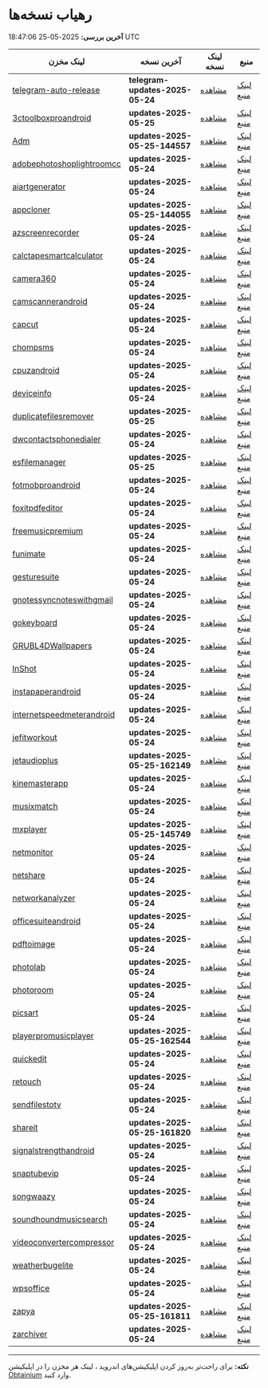 # رهیاب نسخه‌ها

**آخرین بررسی:** 2025-05-25 18:47:06 UTC

| لینک مخزن | آخرین نسخه | لینک نسخه | منبع |
|---|---|---|---|
| [telegram-auto-release](https://github.com/vpnclashfa-backup/telegram-auto-release) | **telegram-updates-2025-05-24** | [مشاهده](https://github.com/vpnclashfa-backup/telegram-auto-release/releases/tag/telegram-updates-2025-05-24) | [لینک منبع](https://telegram.org/apps) |
| [3ctoolboxproandroid](https://github.com/vpnclashfa-backup/3_c_t_o_o_l_b_o_x_p_r_o_a_n_d_r_o_i_d) | **updates-2025-05-25** | [مشاهده](https://github.com/vpnclashfa-backup/3_c_t_o_o_l_b_o_x_p_r_o_a_n_d_r_o_i_d/releases/tag/updates-2025-05-25) | [لینک منبع](https://www.farsroid.com/3c-toolbox-pro-android/) |
| [Adm](https://github.com/vpnclashfa-backup/A_d_m) | **updates-2025-05-25-144557** | [مشاهده](https://github.com/vpnclashfa-backup/A_d_m/releases/tag/updates-2025-05-25-144557) | [لینک منبع](https://www.farsroid.com/advanced-download-manager-pro/) |
| [adobephotoshoplightroomcc](https://github.com/vpnclashfa-backup/a_d_o_b_e_p_h_o_t_o_s_h_o_p_l_i_g_h_t_r_o_o_m_c_c) | **updates-2025-05-24** | [مشاهده](https://github.com/vpnclashfa-backup/a_d_o_b_e_p_h_o_t_o_s_h_o_p_l_i_g_h_t_r_o_o_m_c_c/releases/tag/updates-2025-05-24) | [لینک منبع](https://www.farsroid.com/adobe-photoshop-lightroom-cc/) |
| [aiartgenerator](https://github.com/vpnclashfa-backup/a_i_a_r_t_g_e_n_e_r_a_t_o_r) | **updates-2025-05-24** | [مشاهده](https://github.com/vpnclashfa-backup/a_i_a_r_t_g_e_n_e_r_a_t_o_r/releases/tag/updates-2025-05-24) | [لینک منبع](https://www.farsroid.com/ai-art-generator/) |
| [appcloner](https://github.com/vpnclashfa-backup/a_p_p_c_l_o_n_e_r) | **updates-2025-05-25-144055** | [مشاهده](https://github.com/vpnclashfa-backup/a_p_p_c_l_o_n_e_r/releases/tag/updates-2025-05-25-144055) | [لینک منبع](https://www.farsroid.com/app-cloner-android/) |
| [azscreenrecorder](https://github.com/vpnclashfa-backup/a_z_s_c_r_e_e_n_r_e_c_o_r_d_e_r) | **updates-2025-05-24** | [مشاهده](https://github.com/vpnclashfa-backup/a_z_s_c_r_e_e_n_r_e_c_o_r_d_e_r/releases/tag/updates-2025-05-24) | [لینک منبع](https://www.farsroid.com/az-screen-recorder-android/) |
| [calctapesmartcalculator](https://github.com/vpnclashfa-backup/c_a_l_c_t_a_p_e_s_m_a_r_t_c_a_l_c_u_l_a_t_o_r) | **updates-2025-05-24** | [مشاهده](https://github.com/vpnclashfa-backup/c_a_l_c_t_a_p_e_s_m_a_r_t_c_a_l_c_u_l_a_t_o_r/releases/tag/updates-2025-05-24) | [لینک منبع](https://www.farsroid.com/calctape-smart-calculator/) |
| [camera360](https://github.com/vpnclashfa-backup/c_a_m_e_r_a_3_6_0) | **updates-2025-05-24** | [مشاهده](https://github.com/vpnclashfa-backup/c_a_m_e_r_a_3_6_0/releases/tag/updates-2025-05-24) | [لینک منبع](https://www.farsroid.com/camera360/) |
| [camscannerandroid](https://github.com/vpnclashfa-backup/c_a_m_s_c_a_n_n_e_r_a_n_d_r_o_i_d) | **updates-2025-05-24** | [مشاهده](https://github.com/vpnclashfa-backup/c_a_m_s_c_a_n_n_e_r_a_n_d_r_o_i_d/releases/tag/updates-2025-05-24) | [لینک منبع](https://www.farsroid.com/camscanner-android/) |
| [capcut](https://github.com/vpnclashfa-backup/c_a_p_c_u_t) | **updates-2025-05-24** | [مشاهده](https://github.com/vpnclashfa-backup/c_a_p_c_u_t/releases/tag/updates-2025-05-24) | [لینک منبع](https://www.farsroid.com/capcut-video-editor/) |
| [chompsms](https://github.com/vpnclashfa-backup/c_h_o_m_p_s_m_s) | **updates-2025-05-24** | [مشاهده](https://github.com/vpnclashfa-backup/c_h_o_m_p_s_m_s/releases/tag/updates-2025-05-24) | [لینک منبع](https://www.farsroid.com/chomp-sms/) |
| [cpuzandroid](https://github.com/vpnclashfa-backup/c_p_u_z_a_n_d_r_o_i_d) | **updates-2025-05-24** | [مشاهده](https://github.com/vpnclashfa-backup/c_p_u_z_a_n_d_r_o_i_d/releases/tag/updates-2025-05-24) | [لینک منبع](https://www.farsroid.com/cpu-z-android/) |
| [deviceinfo](https://github.com/vpnclashfa-backup/d_e_v_i_c_e_i_n_f_o) | **updates-2025-05-24** | [مشاهده](https://github.com/vpnclashfa-backup/d_e_v_i_c_e_i_n_f_o/releases/tag/updates-2025-05-24) | [لینک منبع](https://www.farsroid.com/device-info-android/) |
| [duplicatefilesremover](https://github.com/vpnclashfa-backup/d_u_p_l_i_c_a_t_e_f_i_l_e_s_r_e_m_o_v_e_r) | **updates-2025-05-25** | [مشاهده](https://github.com/vpnclashfa-backup/d_u_p_l_i_c_a_t_e_f_i_l_e_s_r_e_m_o_v_e_r/releases/tag/updates-2025-05-25) | [لینک منبع](https://www.farsroid.com/duplicate-files-remover/) |
| [dwcontactsphonedialer](https://github.com/vpnclashfa-backup/d_w_c_o_n_t_a_c_t_s_p_h_o_n_e_d_i_a_l_e_r) | **updates-2025-05-24** | [مشاهده](https://github.com/vpnclashfa-backup/d_w_c_o_n_t_a_c_t_s_p_h_o_n_e_d_i_a_l_e_r/releases/tag/updates-2025-05-24) | [لینک منبع](https://www.farsroid.com/dw-contacts-phone-dialer/) |
| [esfilemanager](https://github.com/vpnclashfa-backup/e_s_f_i_l_e_m_a_n_a_g_e_r) | **updates-2025-05-25** | [مشاهده](https://github.com/vpnclashfa-backup/e_s_f_i_l_e_m_a_n_a_g_e_r/releases/tag/updates-2025-05-25) | [لینک منبع](https://www.farsroid.com/es-file-manager/) |
| [fotmobproandroid](https://github.com/vpnclashfa-backup/f_o_t_m_o_b_p_r_o_a_n_d_r_o_i_d) | **updates-2025-05-24** | [مشاهده](https://github.com/vpnclashfa-backup/f_o_t_m_o_b_p_r_o_a_n_d_r_o_i_d/releases/tag/updates-2025-05-24) | [لینک منبع](https://www.farsroid.com/fotmob-pro-android/) |
| [foxitpdfeditor](https://github.com/vpnclashfa-backup/f_o_x_i_t_p_d_f_e_d_i_t_o_r) | **updates-2025-05-24** | [مشاهده](https://github.com/vpnclashfa-backup/f_o_x_i_t_p_d_f_e_d_i_t_o_r/releases/tag/updates-2025-05-24) | [لینک منبع](https://www.farsroid.com/foxit-pdf-editor/) |
| [freemusicpremium](https://github.com/vpnclashfa-backup/f_r_e_e_m_u_s_i_c_p_r_e_m_i_u_m) | **updates-2025-05-24** | [مشاهده](https://github.com/vpnclashfa-backup/f_r_e_e_m_u_s_i_c_p_r_e_m_i_u_m/releases/tag/updates-2025-05-24) | [لینک منبع](https://www.farsroid.com/free-music-premium/) |
| [funimate](https://github.com/vpnclashfa-backup/f_u_n_i_m_a_t_e) | **updates-2025-05-24** | [مشاهده](https://github.com/vpnclashfa-backup/f_u_n_i_m_a_t_e/releases/tag/updates-2025-05-24) | [لینک منبع](https://www.farsroid.com/funimate/) |
| [gesturesuite](https://github.com/vpnclashfa-backup/g_e_s_t_u_r_e_s_u_i_t_e) | **updates-2025-05-24** | [مشاهده](https://github.com/vpnclashfa-backup/g_e_s_t_u_r_e_s_u_i_t_e/releases/tag/updates-2025-05-24) | [لینک منبع](https://www.farsroid.com/gesture-suite/) |
| [gnotessyncnoteswithgmail](https://github.com/vpnclashfa-backup/g_n_o_t_e_s_s_y_n_c_n_o_t_e_s_w_i_t_h_g_m_a_i_l) | **updates-2025-05-24** | [مشاهده](https://github.com/vpnclashfa-backup/g_n_o_t_e_s_s_y_n_c_n_o_t_e_s_w_i_t_h_g_m_a_i_l/releases/tag/updates-2025-05-24) | [لینک منبع](https://www.farsroid.com/gnotes-sync-notes-with-gmail/) |
| [gokeyboard](https://github.com/vpnclashfa-backup/g_o_k_e_y_b_o_a_r_d) | **updates-2025-05-24** | [مشاهده](https://github.com/vpnclashfa-backup/g_o_k_e_y_b_o_a_r_d/releases/tag/updates-2025-05-24) | [لینک منبع](https://www.farsroid.com/go-keyboard/) |
| [GRUBL4DWallpapers](https://github.com/vpnclashfa-backup/G_R_U_B_L_4_D_W_a_l_l_p_a_p_e_r_s) | **updates-2025-05-24** | [مشاهده](https://github.com/vpnclashfa-backup/G_R_U_B_L_4_D_W_a_l_l_p_a_p_e_r_s/releases/tag/updates-2025-05-24) | [لینک منبع](https://www.farsroid.com/grubl-4d-live-wallpapers/) |
| [InShot](https://github.com/vpnclashfa-backup/I_n_S_h_o_t) | **updates-2025-05-24** | [مشاهده](https://github.com/vpnclashfa-backup/I_n_S_h_o_t/releases/tag/updates-2025-05-24) | [لینک منبع](https://www.farsroid.com/inshot-video-editor/) |
| [instapaperandroid](https://github.com/vpnclashfa-backup/i_n_s_t_a_p_a_p_e_r_a_n_d_r_o_i_d) | **updates-2025-05-24** | [مشاهده](https://github.com/vpnclashfa-backup/i_n_s_t_a_p_a_p_e_r_a_n_d_r_o_i_d/releases/tag/updates-2025-05-24) | [لینک منبع](https://www.farsroid.com/instapaper-android/) |
| [internetspeedmeterandroid](https://github.com/vpnclashfa-backup/i_n_t_e_r_n_e_t_s_p_e_e_d_m_e_t_e_r_a_n_d_r_o_i_d) | **updates-2025-05-24** | [مشاهده](https://github.com/vpnclashfa-backup/i_n_t_e_r_n_e_t_s_p_e_e_d_m_e_t_e_r_a_n_d_r_o_i_d/releases/tag/updates-2025-05-24) | [لینک منبع](https://www.farsroid.com/internet-speed-meter-android/) |
| [jefitworkout](https://github.com/vpnclashfa-backup/j_e_f_i_t_w_o_r_k_o_u_t) | **updates-2025-05-24** | [مشاهده](https://github.com/vpnclashfa-backup/j_e_f_i_t_w_o_r_k_o_u_t/releases/tag/updates-2025-05-24) | [لینک منبع](https://www.farsroid.com/jefit-workout/) |
| [jetaudioplus](https://github.com/vpnclashfa-backup/j_e_t_a_u_d_i_o_p_l_u_s) | **updates-2025-05-25-162149** | [مشاهده](https://github.com/vpnclashfa-backup/j_e_t_a_u_d_i_o_p_l_u_s/releases/tag/updates-2025-05-25-162149) | [لینک منبع](https://www.farsroid.com/jetaudio-plus/) |
| [kinemasterapp](https://github.com/vpnclashfa-backup/k_i_n_e_m_a_s_t_e_r_a_p_p) | **updates-2025-05-24** | [مشاهده](https://github.com/vpnclashfa-backup/k_i_n_e_m_a_s_t_e_r_a_p_p/releases/tag/updates-2025-05-24) | [لینک منبع](https://www.farsroid.com/kinemaster-app-android/) |
| [musixmatch](https://github.com/vpnclashfa-backup/m_u_s_i_x_m_a_t_c_h) | **updates-2025-05-24** | [مشاهده](https://github.com/vpnclashfa-backup/m_u_s_i_x_m_a_t_c_h/releases/tag/updates-2025-05-24) | [لینک منبع](https://www.farsroid.com/musixmatch-music-lyrics-android/) |
| [mxplayer](https://github.com/vpnclashfa-backup/m_x_p_l_a_y_e_r) | **updates-2025-05-25-145749** | [مشاهده](https://github.com/vpnclashfa-backup/m_x_p_l_a_y_e_r/releases/tag/updates-2025-05-25-145749) | [لینک منبع](https://www.farsroid.com/mx-player-pro/) |
| [netmonitor](https://github.com/vpnclashfa-backup/n_e_t_m_o_n_i_t_o_r) | **updates-2025-05-24** | [مشاهده](https://github.com/vpnclashfa-backup/n_e_t_m_o_n_i_t_o_r/releases/tag/updates-2025-05-24) | [لینک منبع](https://www.farsroid.com/netmonitor-pro-android/) |
| [netshare](https://github.com/vpnclashfa-backup/n_e_t_s_h_a_r_e) | **updates-2025-05-24** | [مشاهده](https://github.com/vpnclashfa-backup/n_e_t_s_h_a_r_e/releases/tag/updates-2025-05-24) | [لینک منبع](https://www.farsroid.com/netshare-android/) |
| [networkanalyzer](https://github.com/vpnclashfa-backup/n_e_t_w_o_r_k_a_n_a_l_y_z_e_r) | **updates-2025-05-24** | [مشاهده](https://github.com/vpnclashfa-backup/n_e_t_w_o_r_k_a_n_a_l_y_z_e_r/releases/tag/updates-2025-05-24) | [لینک منبع](https://www.farsroid.com/network-analyzer-pro/) |
| [officesuiteandroid](https://github.com/vpnclashfa-backup/o_f_f_i_c_e_s_u_i_t_e_a_n_d_r_o_i_d) | **updates-2025-05-24** | [مشاهده](https://github.com/vpnclashfa-backup/o_f_f_i_c_e_s_u_i_t_e_a_n_d_r_o_i_d/releases/tag/updates-2025-05-24) | [لینک منبع](https://www.farsroid.com/officesuite-android/) |
| [pdftoimage](https://github.com/vpnclashfa-backup/p_d_f_t_o_i_m_a_g_e) | **updates-2025-05-24** | [مشاهده](https://github.com/vpnclashfa-backup/p_d_f_t_o_i_m_a_g_e/releases/tag/updates-2025-05-24) | [لینک منبع](https://www.farsroid.com/pdf-to-image-converter-premium/) |
| [photolab](https://github.com/vpnclashfa-backup/p_h_o_t_o_l_a_b) | **updates-2025-05-24** | [مشاهده](https://github.com/vpnclashfa-backup/p_h_o_t_o_l_a_b/releases/tag/updates-2025-05-24) | [لینک منبع](https://www.farsroid.com/pho-to-lab-pro/) |
| [photoroom](https://github.com/vpnclashfa-backup/p_h_o_t_o_r_o_o_m) | **updates-2025-05-24** | [مشاهده](https://github.com/vpnclashfa-backup/p_h_o_t_o_r_o_o_m/releases/tag/updates-2025-05-24) | [لینک منبع](https://www.farsroid.com/photoroom/) |
| [picsart](https://github.com/vpnclashfa-backup/p_i_c_s_a_r_t) | **updates-2025-05-24** | [مشاهده](https://github.com/vpnclashfa-backup/p_i_c_s_a_r_t/releases/tag/updates-2025-05-24) | [لینک منبع](https://www.farsroid.com/picsart-android/) |
| [playerpromusicplayer](https://github.com/vpnclashfa-backup/p_l_a_y_e_r_p_r_o_m_u_s_i_c_p_l_a_y_e_r) | **updates-2025-05-25-162544** | [مشاهده](https://github.com/vpnclashfa-backup/p_l_a_y_e_r_p_r_o_m_u_s_i_c_p_l_a_y_e_r/releases/tag/updates-2025-05-25-162544) | [لینک منبع](https://www.farsroid.com/playerpro-music-player/) |
| [quickedit](https://github.com/vpnclashfa-backup/q_u_i_c_k_e_d_i_t) | **updates-2025-05-24** | [مشاهده](https://github.com/vpnclashfa-backup/q_u_i_c_k_e_d_i_t/releases/tag/updates-2025-05-24) | [لینک منبع](https://www.farsroid.com/quickedit-text-editor-pro-android/) |
| [retouch](https://github.com/vpnclashfa-backup/r_e_t_o_u_c_h) | **updates-2025-05-24** | [مشاهده](https://github.com/vpnclashfa-backup/r_e_t_o_u_c_h/releases/tag/updates-2025-05-24) | [لینک منبع](https://www.farsroid.com/retouch-remove-objects-ai-art/) |
| [sendfilestotv](https://github.com/vpnclashfa-backup/s_e_n_d_f_i_l_e_s_t_o_t_v) | **updates-2025-05-24** | [مشاهده](https://github.com/vpnclashfa-backup/s_e_n_d_f_i_l_e_s_t_o_t_v/releases/tag/updates-2025-05-24) | [لینک منبع](https://www.farsroid.com/send-files-to-tv/) |
| [shareit](https://github.com/vpnclashfa-backup/s_h_a_r_e_i_t) | **updates-2025-05-25-161820** | [مشاهده](https://github.com/vpnclashfa-backup/s_h_a_r_e_i_t/releases/tag/updates-2025-05-25-161820) | [لینک منبع](https://www.farsroid.com/shareit-android/) |
| [signalstrengthandroid](https://github.com/vpnclashfa-backup/s_i_g_n_a_l_s_t_r_e_n_g_t_h_a_n_d_r_o_i_d) | **updates-2025-05-24** | [مشاهده](https://github.com/vpnclashfa-backup/s_i_g_n_a_l_s_t_r_e_n_g_t_h_a_n_d_r_o_i_d/releases/tag/updates-2025-05-24) | [لینک منبع](https://www.farsroid.com/signal-strength-android/) |
| [snaptubevip](https://github.com/vpnclashfa-backup/s_n_a_p_t_u_b_e_v_i_p) | **updates-2025-05-24** | [مشاهده](https://github.com/vpnclashfa-backup/s_n_a_p_t_u_b_e_v_i_p/releases/tag/updates-2025-05-24) | [لینک منبع](https://www.farsroid.com/snaptube-vip-android/) |
| [songwaazy](https://github.com/vpnclashfa-backup/s_o_n_g_w_a_a_z_y) | **updates-2025-05-24** | [مشاهده](https://github.com/vpnclashfa-backup/s_o_n_g_w_a_a_z_y/releases/tag/updates-2025-05-24) | [لینک منبع](https://www.farsroid.com/ai-music-generator-song-waazy/) |
| [soundhoundmusicsearch](https://github.com/vpnclashfa-backup/s_o_u_n_d_h_o_u_n_d_m_u_s_i_c_s_e_a_r_c_h) | **updates-2025-05-24** | [مشاهده](https://github.com/vpnclashfa-backup/s_o_u_n_d_h_o_u_n_d_m_u_s_i_c_s_e_a_r_c_h/releases/tag/updates-2025-05-24) | [لینک منبع](https://www.farsroid.com/soundhound-music-search/) |
| [videoconvertercompressor](https://github.com/vpnclashfa-backup/v_i_d_e_o_c_o_n_v_e_r_t_e_r_c_o_m_p_r_e_s_s_o_r) | **updates-2025-05-24** | [مشاهده](https://github.com/vpnclashfa-backup/v_i_d_e_o_c_o_n_v_e_r_t_e_r_c_o_m_p_r_e_s_s_o_r/releases/tag/updates-2025-05-24) | [لینک منبع](https://www.farsroid.com/video-converter-compressor/) |
| [weatherbugelite](https://github.com/vpnclashfa-backup/w_e_a_t_h_e_r_b_u_g_e_l_i_t_e) | **updates-2025-05-24** | [مشاهده](https://github.com/vpnclashfa-backup/w_e_a_t_h_e_r_b_u_g_e_l_i_t_e/releases/tag/updates-2025-05-24) | [لینک منبع](https://www.farsroid.com/weatherbug-elite/) |
| [wpsoffice](https://github.com/vpnclashfa-backup/w_p_s_o_f_f_i_c_e) | **updates-2025-05-24** | [مشاهده](https://github.com/vpnclashfa-backup/w_p_s_o_f_f_i_c_e/releases/tag/updates-2025-05-24) | [لینک منبع](https://www.farsroid.com/wps-office-full-android/) |
| [zapya](https://github.com/vpnclashfa-backup/z_a_p_y_a) | **updates-2025-05-25-161811** | [مشاهده](https://github.com/vpnclashfa-backup/z_a_p_y_a/releases/tag/updates-2025-05-25-161811) | [لینک منبع](https://www.farsroid.com/zapya-for-android/) |
| [zarchiver](https://github.com/vpnclashfa-backup/z_a_r_c_h_i_v_e_r) | **updates-2025-05-24** | [مشاهده](https://github.com/vpnclashfa-backup/z_a_r_c_h_i_v_e_r/releases/tag/updates-2025-05-24) | [لینک منبع](https://www.farsroid.com/zarchiver/) |

---
**نکته:** برای راحت‌تر به‌روز کردن اپلیکیشن‌های اندروید ، لینک هر مخزن را در اپلیکیشن [Obtainium](https://github.com/ImranR98/Obtainium) وارد کنید.

